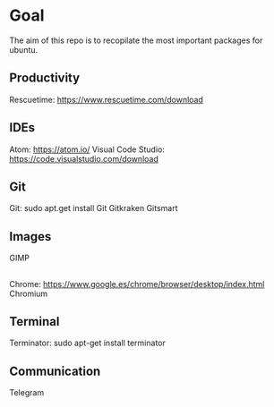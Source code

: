 # Goal

The aim of this repo is to recopilate the most important packages for ubuntu.

## Productivity

Rescuetime: https://www.rescuetime.com/download

## IDEs

Atom: https://atom.io/
Visual Code Studio: https://code.visualstudio.com/download

## Git

Git: sudo apt.get install Git
Gitkraken
Gitsmart

## Images

GIMP

##

Chrome: https://www.google.es/chrome/browser/desktop/index.html
Chromium

## Terminal

Terminator: sudo apt-get install terminator

## Communication

Telegram
